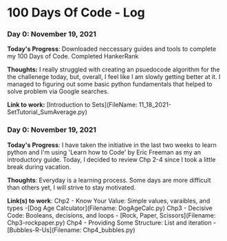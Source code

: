 # 100 Days Of Code - Log

### Day 0: November 19, 2021
**Today's Progress**: Downloaded neccessary guides and tools to complete my 100 Days of Code. Completed HankerRank

**Thoughts:** I really struggled with creating an psuedocode algorithm for the the challenege today, but, overall, I feel like I am slowly getting better at it. I managed to figuring out some basic python fundamentals that helped to solve problem via Google searches.

**Link to work:** [Introduction to Sets](FileName: 11_18_2021-SetTutorial_SumAverage.py)

### Day 0: November 19, 2021

**Today's Progress**: I have taken the initiative in the last two weeks to learn python and I'm using 'Learn how to Code' by Eric Freeman as my an introductory guide. Today, I decided to review Chp 2-4 since I took a little break during vacation.

**Thoughts**: Everyday is a learning process. Some days are more difficult than others yet, I will strive to stay motivated.

**Link(s) to work**: 
                       Chp2 - Know Your Value: Simple values, varaibles, and types -[Dog Age Calculator](Filename: DogAgeCalc.py)
                       Chp3 - Decisive Code: Booleans, decisions, and loops - [Rock, Paper, Scissors](Filename: Chp3-rockpaper.py)
                       Chp4 - Providing Some Structure: List and iteration - [Bubbles-R-Us](Filename: Chp4_bubbles.py) 
